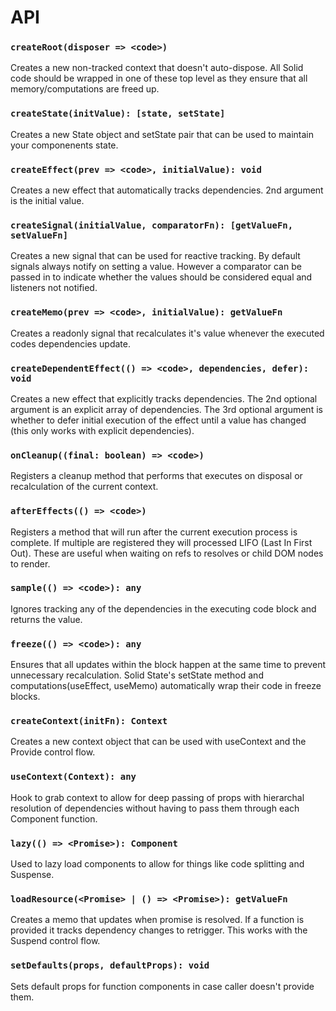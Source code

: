 # API

### `createRoot(disposer => <code>)`

Creates a new non-tracked context that doesn't auto-dispose. All Solid code should be wrapped in one of these top level as they ensure that all memory/computations are freed up.

### `createState(initValue): [state, setState]`

Creates a new State object and setState pair that can be used to maintain your componenents state.

### `createEffect(prev => <code>, initialValue): void`

Creates a new effect that automatically tracks dependencies. 2nd argument is the initial value.

### `createSignal(initialValue, comparatorFn): [getValueFn, setValueFn]`

Creates a new signal that can be used for reactive tracking. By default signals always notify on setting a value. However a comparator can be passed in to indicate whether the values should be considered equal and listeners not notified.

### `createMemo(prev => <code>, initialValue): getValueFn`

Creates a readonly signal that recalculates it's value whenever the executed codes dependencies update.

### `createDependentEffect(() => <code>, dependencies, defer): void`

Creates a new effect that explicitly tracks dependencies. The 2nd optional argument is an explicit array of dependencies. The 3rd optional argument is whether to defer initial execution of the effect until a value has changed (this only works with explicit dependencies).

### `onCleanup((final: boolean) => <code>)`

Registers a cleanup method that performs that executes on disposal or recalculation of the current context.

### `afterEffects(() => <code>)`

Registers a method that will run after the current execution process is complete. If multiple are registered they will processed LIFO (Last In First Out). These are useful when waiting on refs to resolves or child DOM nodes to render.

### `sample(() => <code>): any`

Ignores tracking any of the dependencies in the executing code block and returns the value.

### `freeze(() => <code>): any`

Ensures that all updates within the block happen at the same time to prevent unnecessary recalculation. Solid State's setState method and computations(useEffect, useMemo) automatically wrap their code in freeze blocks.

### `createContext(initFn): Context`

Creates a new context object that can be used with useContext and the Provide control flow.

### `useContext(Context): any`

Hook to grab context to allow for deep passing of props with hierarchal resolution of dependencies without having to pass them through each Component function.

### `lazy(() => <Promise>): Component`

Used to lazy load components to allow for things like code splitting and Suspense.

### `loadResource(<Promise> | () => <Promise>): getValueFn`

Creates a memo that updates when promise is resolved. If a function is provided it tracks dependency changes to retrigger. This works with the Suspend control flow.

### `setDefaults(props, defaultProps): void`

Sets default props for function components in case caller doesn't provide them.